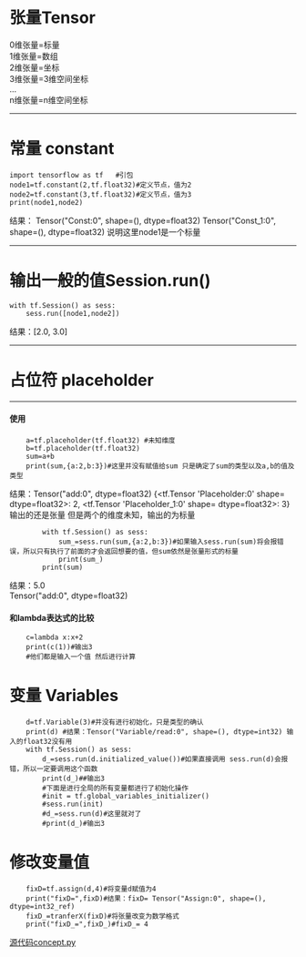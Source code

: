 # 张量Tensor
 0维张量=标量  
 1维张量=数组  
 2维张量=坐标  
 3维张量=3维空间坐标  
 ...  
 n维张量=n维空间坐标  

---

# 常量 constant
   
    import tensorflow as tf   #引包
    node1=tf.constant(2,tf.float32)#定义节点，值为2
    node2=tf.constant(3,tf.float32)#定义节点，值为3
	print(node1,node2)

结果： Tensor("Const:0", shape=(), dtype=float32) Tensor("Const_1:0", shape=(), dtype=float32)
说明这里node1是一个标量

---
# 输出一般的值Session.run()
    with tf.Session() as sess:
    	sess.run([node1,node2])
结果：[2.0, 3.0]

----
# 占位符 placeholder
---
#### 使用
```
    a=tf.placeholder(tf.float32) #未知维度
	b=tf.placeholder(tf.float32)
	sum=a+b
	print(sum,{a:2,b:3})#这里并没有赋值给sum 只是确定了sum的类型以及a,b的值及类型
```
结果：Tensor("add:0", dtype=float32) {<tf.Tensor 'Placeholder:0' shape=<unknown> dtype=float32>: 2, <tf.Tensor 'Placeholder_1:0' shape=<unknown> dtype=float32>: 3}
输出的还是张量 但是两个的维度未知，输出的为标量  
```
        with tf.Session() as sess:
    		sum_=sess.run(sum,{a:2,b:3})#如果输入sess.run(sum)将会报错误，所以只有执行了前面的才会返回想要的值，但sum依然是张量形式的标量
    		print(sum_)
		print(sum)
```
结果：5.0  
     Tensor("add:0", dtype=float32)
     
#### 和lambda表达式的比较
```
    c=lambda x:x+2
    print(c(1))#输出3
	#他们都是输入一个值 然后进行计算
```
# 变量 Variables
```
    d=tf.Variable(3)#并没有进行初始化，只是类型的确认
    print(d) #结果：Tensor("Variable/read:0", shape=(), dtype=int32) 输入的float32没有用
    with tf.Session() as sess:
    	d_=sess.run(d.initialized_value())#如果直接调用 sess.run(d)会报错，所以一定要调用这个函数
		print(d_)##输出3
		#下面是进行全局的所有变量都进行了初始化操作 
		#init = tf.global_variables_initializer()
		#sess.run(init)
		#d_=sess.run(d)#这里就对了
		#print(d_)#输出3
```
# 修改变量值
```
    fixD=tf.assign(d,4)#将变量d赋值为4
    print("fixD=",fixD)#结果：fixD= Tensor("Assign:0", shape=(), dtype=int32_ref)
    fixD_=tranferX(fixD)#将张量改变为数学格式
    print("fixD_=",fixD_)#fixD_= 4
```
[源代码concept.py](https://github.com/nb312/ChineseTensorFlow/blob/master/Base/concept.py)
